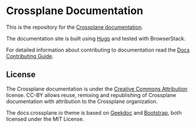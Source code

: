 # Crossplane Documentation

This is the repository for the [Crossplane documentation](https://docs.crossplane.io).

The documentation site is built using [Hugo](https://gohugo.io/) and tested with BrowserStack.

For detailed information about contributing to documentation read the [Docs Contributing Guide](https://crossplane.io/master/contributing/docs/).


## License
The Crossplane documentation is under the [Creative Commons Attribution](https://creativecommons.org/licenses/by/4.0/) license. CC-BY allows reuse, remixing and republishing of Crossplane documentation with attribution to the Crossplane organization.

The docs.crossplane.io theme is based on [Geekdoc](https://github.com/thegeeklab/hugo-geekdoc) and [Bootstrap](https://github.com/twbs/bootstrap), both licensed under the MIT License.
